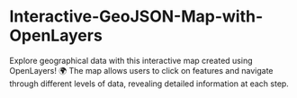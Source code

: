 # Interactive-GeoJSON-Map-with-OpenLayers
Explore geographical data with this interactive map created using OpenLayers! 🌍 The map allows users to click on features and navigate through different levels of data, revealing detailed information at each step.
